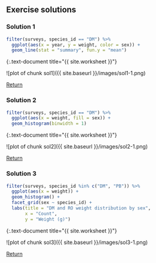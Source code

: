---
---

## Exercise solutions

### Solution 1


~~~r
filter(surveys, species_id == "DM") %>%
  ggplot(aes(x = year, y = weight, color = sex)) +
  geom_line(stat = "summary", fun.y = "mean")
~~~
{:.text-document title="{{ site.worksheet }}"}

![plot of chunk sol1]({{ site.baseurl }}/images/sol1-1.png)

[Return](#exercise-1)

### Solution 2


~~~r
filter(surveys, species_id == "DM") %>%
  ggplot(aes(x = weight, fill = sex)) +         
  geom_histogram(binwidth = 1)
~~~
{:.text-document title="{{ site.worksheet }}"}

![plot of chunk sol2]({{ site.baseurl }}/images/sol2-1.png)

[Return](#exercise-2)

### Solution 3


~~~r
filter(surveys, species_id %in% c("DM", "PB")) %>%
  ggplot(aes(x = weight)) +
  geom_histogram() +
  facet_grid(sex ~ species_id) +
  labs(title = "DM and RO weight distribution by sex",
       x = "Count",
       y = "Weight (g)")
~~~
{:.text-document title="{{ site.worksheet }}"}

![plot of chunk sol3]({{ site.baseurl }}/images/sol3-1.png)

[Return](#exercise-3)
